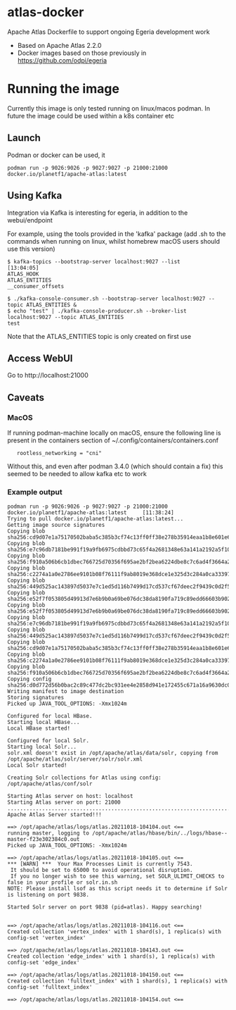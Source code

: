 <!-- SPDX-License-Identifier: CC-BY-4.0 -->
<!-- Copyright Contributors to the Egeria project. -->
# atlas-docker
Apache Atlas Dockerfile to support ongoing Egeria development work

* Based on Apache Atlas 2.2.0
* Docker images based on those previously in https://github.com/odpi/egeria

# Running the image

Currently this image is only tested running on linux/macos podman.
In future the image could be used within a k8s container etc

## Launch

Podman or docker can be used, it
```
podman run -p 9026:9026 -p 9027:9027 -p 21000:21000 docker.io/planetf1/apache-atlas:latest
```

## Using Kafka

Integration via Kafka is interesting for egeria, in addition to the webui/endpoint

For example, using the tools provided in the 'kafka' package (add .sh to the commands when running on linux, whilst homebrew macOS users should use this version)

```
$ kafka-topics --bootstrap-server localhost:9027 --list                     [13:04:05]
ATLAS_HOOK
ATLAS_ENTITIES
__consumer_offsets

$ ./kafka-console-consumer.sh --bootstrap-server localhost:9027 --topic ATLAS_ENTITIES &
$ echo "test" | ./kafka-console-producer.sh --broker-list localhost:9027 --topic ATLAS_ENTITIES
test
```

Note that the ATLAS_ENTITIES topic is only created on first use


## Access WebUI

Go to http://localhost:21000

## Caveats

### MacOS

If running podman-machine locally on macOS, ensure the following line is present
in the containers section of ~/.config/containers/containers.conf

```
   rootless_networking = "cni"
```
Without this, and even after podman 3.4.0 (which should contain a fix) this seemed to be needed
to allow kafka etc to work

### Example output

```
podman run -p 9026:9026 -p 9027:9027 -p 21000:21000 docker.io/planetf1/apache-atlas:latest     [11:38:24]
Trying to pull docker.io/planetf1/apache-atlas:latest...
Getting image source signatures
Copying blob sha256:cd9d07e1a75170502baba5c385b3cf74c13ff0ff38e278b35914eaa1b8e601e6
Copying blob sha256:e7c96db7181be991f19a9fb6975cdbbd73c65f4a2681348e63a141a2192a5f10
Copying blob sha256:f910a506b6cb1dbec766725d70356f695ae2bf2bea6224dbe8c7c6ad4f3664a2
Copying blob sha256:c2274a1a0e2786ee9101b08f76111f9ab8019e368dce1e325d3c284a0ca33397
Copying blob sha256:449d525ac143897d5037e7c1ed5d116b7499d17cd537cf67deec2f9439c0d2f5
Copying blob sha256:e52f7f053805d49913d7e6b9b0a69be076dc38da8190fa719c89edd66603b902
Copying blob sha256:e52f7f053805d49913d7e6b9b0a69be076dc38da8190fa719c89edd66603b902
Copying blob sha256:e7c96db7181be991f19a9fb6975cdbbd73c65f4a2681348e63a141a2192a5f10
Copying blob sha256:449d525ac143897d5037e7c1ed5d116b7499d17cd537cf67deec2f9439c0d2f5
Copying blob sha256:cd9d07e1a75170502baba5c385b3cf74c13ff0ff38e278b35914eaa1b8e601e6
Copying blob sha256:c2274a1a0e2786ee9101b08f76111f9ab8019e368dce1e325d3c284a0ca33397
Copying blob sha256:f910a506b6cb1dbec766725d70356f695ae2bf2bea6224dbe8c7c6ad4f3664a2
Copying config sha256:d0d772d56b0bac2c89c477dc2bc931ee4e2858d941e172455c671a16a9630dc0
Writing manifest to image destination
Storing signatures
Picked up JAVA_TOOL_OPTIONS: -Xmx1024m

Configured for local HBase.
Starting local HBase...
Local HBase started!

Configured for local Solr.
Starting local Solr...
solr.xml doesn't exist in /opt/apache/atlas/data/solr, copying from /opt/apache/atlas/solr/server/solr/solr.xml
Local Solr started!

Creating Solr collections for Atlas using config: /opt/apache/atlas/conf/solr

Starting Atlas server on host: localhost
Starting Atlas server on port: 21000
.......................................................................................................................................................................................................
Apache Atlas Server started!!!

==> /opt/apache/atlas/logs/atlas.20211018-104104.out <==
running master, logging to /opt/apache/atlas/hbase/bin/../logs/hbase--master-f23e302384c0.out
Picked up JAVA_TOOL_OPTIONS: -Xmx1024m

==> /opt/apache/atlas/logs/atlas.20211018-104105.out <==
*** [WARN] ***  Your Max Processes Limit is currently 7543.
 It should be set to 65000 to avoid operational disruption.
 If you no longer wish to see this warning, set SOLR_ULIMIT_CHECKS to false in your profile or solr.in.sh
NOTE: Please install lsof as this script needs it to determine if Solr is listening on port 9838.

Started Solr server on port 9838 (pid=atlas). Happy searching!


==> /opt/apache/atlas/logs/atlas.20211018-104116.out <==
Created collection 'vertex_index' with 1 shard(s), 1 replica(s) with config-set 'vertex_index'

==> /opt/apache/atlas/logs/atlas.20211018-104143.out <==
Created collection 'edge_index' with 1 shard(s), 1 replica(s) with config-set 'edge_index'

==> /opt/apache/atlas/logs/atlas.20211018-104150.out <==
Created collection 'fulltext_index' with 1 shard(s), 1 replica(s) with config-set 'fulltext_index'

==> /opt/apache/atlas/logs/atlas.20211018-104154.out <==
```

